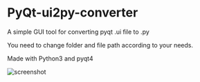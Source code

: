 # PyQt-ui2py-converter
A simple GUI tool for converting pyqt .ui file to .py 


You need to change folder and file path according to your needs.

Made with Python3 and pyqt4

![screenshot](https://cloud.githubusercontent.com/assets/3399764/24205556/b8bc6c6c-0f41-11e7-8bc9-8db08c045487.PNG)



